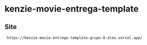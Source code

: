 # kenzie-movie-entrega-template

## Site

```shell
 https://kenzie-movie-entrega-template-grupo-8-alex.vercel.app/
```
